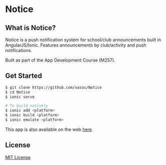 Notice
======

## What is Notice?

Notice is a push notification system for school/club announcements built in AngularJS/Ionic. Features announcements by club/activity and push notifications.

Built as part of the App Development Course (M257).

## Get Started
```sh
$ git clone https://github.com/xasos/Notice
$ cd Notice
$ ionic serve

# To build natively
$ ionic add <platform>
$ ionic build <platform>
$ ionic emulate <platform>
```

This app is also available on the web [here](https://notice.herokuapp.com/).

## License
[MIT License](LICENSE)

